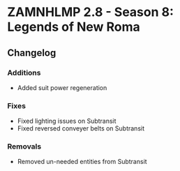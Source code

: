# ZAMNHLMP 2.8 - Season 8: Legends of New Roma
## Changelog
### Additions
- Added suit power regeneration

### Fixes
- Fixed lighting issues on Subtransit
- Fixed reversed conveyer belts on Subtransit


### Removals
- Removed un-needed entities from Subtransit